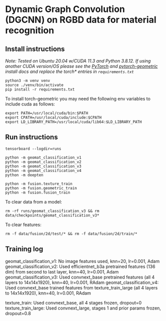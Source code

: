 # Dynamic Graph Convolution (DGCNN) on RGBD data for material recognition


## Install instructions

*Note: Tested on Ubuntu 20.04 w/CUDA 11.3 and Python 3.8.12. If using another CUDA version/OS please see the [PyTorch](https://pytorch.org/get-started/locally/) and [pytorch-geometric](https://pytorch-geometric.readthedocs.io/en/latest/notes/installation.html) install docs and replace the torch\* entries in `requirements.txt`*

```shell
python3 -m venv venv
source ./venv/bin/activate
pip install -r requirements.txt
```

To install torch-geometric you may need the following env variables to include cuda as follows:
```
export PATH=/usr/local/cuda/bin:$PATH
export CPATH=/usr/local/cuda/include:$CPATH
export LD_LIBRARY_PATH=/usr/local/cuda/lib64:$LD_LIBRARY_PATH
```

## Run instructions

```shell
tensorboard --logdir=runs

python -m geomat_classification_v1
python -m geomat_classification_v2
python -m geomat_classification_v3
python -m geomat_classification_v4
python -m deepten

python -m fusion.texture_train
python -m fusion.geometric_train
python -m fusion.fusion_train
```

To clear data from a model:

```
rm -rf runs/geomat_classification_v3 && rm data/checkpoints/geomat_classification_v3*
```

To clear features:

```
rm -f data/fusion/2d/test/* && rm -f data/fusion/2d/train/*
```

## Training log

geomat_classification_v1: No image features used, knn=20, lr=0.001, Adam
geomat_classification_v2: Used efficientnet_b3a pretrained features (136 dim) from second to last layer, knn=40, lr=0.001, Adam
geomat_classification_v3: Used convnext_base pretrained features (all 4 layers to 14x14x1920), knn=40, lr=0.001, RAdam
geomat_classification_v4: Used convnext_base trained features from texture_train_large (all 4 layers to 14x14x1920), knn=40, lr=0.001, RAdam

texture_train: Used convnext_base, all 4 stages frozen, dropout=0
texture_train_large: Used convnext_large, stages 1 and prior params frozen, dropout=0.8